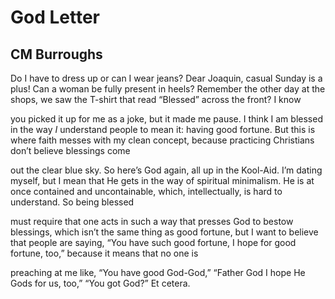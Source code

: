 # God Letter
## CM Burroughs
Do I have to dress up or can I wear jeans? Dear Joaquin,
casual Sunday is a plus! Can a woman be fully present in heels?
Remember the other day at the shops, we saw the T-shirt that
read “Blessed” across the front? I know

you picked it up for me as a joke, but it made me pause. I think
I am blessed in the way _I_ understand people to mean it: having
good fortune. But this is where faith messes with my clean concept,
because practicing Christians don’t believe blessings come

out the clear blue sky. So here’s God again, all up in the Kool-Aid.
I’m dating myself, but I mean that He gets in the way of
spiritual minimalism. He is at once contained and uncontainable,
which, intellectually, is hard to understand. So being blessed

must require that one acts in such a way that presses God to bestow
blessings, which isn’t the same thing as good fortune, but I want
to believe that people are saying, “You have such good fortune,
I hope for good fortune, too,” because it means that no one is

preaching at me like, “You have good God-God,” “Father
God I hope He Gods for us, too,” “You got God?” Et cetera.